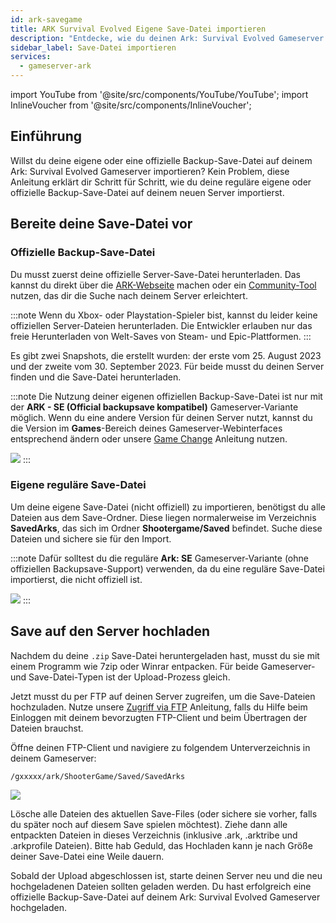 ```yaml
---
id: ark-savegame
title: ARK Survival Evolved Eigene Save-Datei importieren
description: "Entdecke, wie du deinen Ark: Survival Evolved Gameserver mit offiziellen oder eigenen Backup-Saves wiederherstellst für nahtloses Gameplay → Jetzt mehr erfahren"
sidebar_label: Save-Datei importieren
services:
  - gameserver-ark
---
```


import YouTube from '@site/src/components/YouTube/YouTube';
import InlineVoucher from '@site/src/components/InlineVoucher';

## Einführung

Willst du deine eigene oder eine offizielle Backup-Save-Datei auf deinem Ark: Survival Evolved Gameserver importieren? Kein Problem, diese Anleitung erklärt dir Schritt für Schritt, wie du deine reguläre eigene oder offizielle Backup-Save-Datei auf deinem neuen Server importierst.

<YouTube videoId="lvIIVOhAUjo" imageSrc="https://screensaver01.zap-hosting.com/index.php/s/riyYaWCc4562mTS/preview" title="Wie du einen ARK:SE Server mit offiziellen Server-Backups bekommst" description="Du verstehst besser, wenn du Dinge in Aktion siehst? Kein Ding! Schau dir unser Video an, das alles für dich erklärt. Egal ob du es eilig hast oder einfach lieber auf die spannendste Art lernst!"/>

<InlineVoucher />

## Bereite deine Save-Datei vor

### Offizielle Backup-Save-Datei

Du musst zuerst deine offizielle Server-Save-Datei herunterladen. Das kannst du direkt über die [ARK-Webseite](https://survivetheark.com/index.php?/server-backups/) machen oder ein [Community-Tool](https://arkutils.netlify.app/tools/officialdownload) nutzen, das dir die Suche nach deinem Server erleichtert.

:::note
Wenn du Xbox- oder Playstation-Spieler bist, kannst du leider keine offiziellen Server-Dateien herunterladen. Die Entwickler erlauben nur das freie Herunterladen von Welt-Saves von Steam- und Epic-Plattformen.
:::

Es gibt zwei Snapshots, die erstellt wurden: der erste vom 25. August 2023 und der zweite vom 30. September 2023. Für beide musst du deinen Server finden und die Save-Datei herunterladen.

:::note
Die Nutzung deiner eigenen offiziellen Backup-Save-Datei ist nur mit der **ARK - SE (Official backupsave kompatibel)** Gameserver-Variante möglich. Wenn du eine andere Version für deinen Server nutzt, kannst du die Version im **Games**-Bereich deines Gameserver-Webinterfaces entsprechend ändern oder unsere [Game Change](gameserver-gameswitch.md) Anleitung nutzen.

![](https://github.com/zaphosting/docs/assets/42719082/8f2ac8fa-2b23-4738-8d95-87c289e9d98a)
:::



### Eigene reguläre Save-Datei

Um deine eigene Save-Datei (nicht offiziell) zu importieren, benötigst du alle Dateien aus dem Save-Ordner. Diese liegen normalerweise im Verzeichnis **SavedArks**, das sich im Ordner **Shootergame/Saved** befindet. Suche diese Dateien und sichere sie für den Import.

:::note
Dafür solltest du die reguläre **Ark: SE** Gameserver-Variante (ohne offiziellen Backupsave-Support) verwenden, da du eine reguläre Save-Datei importierst, die nicht offiziell ist.

![](https://github.com/zaphosting/docs/assets/42719082/43a6f039-778b-471f-82c8-91f1b8644a33)
:::



## Save auf den Server hochladen

Nachdem du deine `.zip` Save-Datei heruntergeladen hast, musst du sie mit einem Programm wie 7zip oder Winrar entpacken. Für beide Gameserver- und Save-Datei-Typen ist der Upload-Prozess gleich.

Jetzt musst du per FTP auf deinen Server zugreifen, um die Save-Dateien hochzuladen. Nutze unsere [Zugriff via FTP](gameserver-ftpaccess.md) Anleitung, falls du Hilfe beim Einloggen mit deinem bevorzugten FTP-Client und beim Übertragen der Dateien brauchst.

Öffne deinen FTP-Client und navigiere zu folgendem Unterverzeichnis in deinem Gameserver:
```
/gxxxxx/ark/ShooterGame/Saved/SavedArks
```

![](https://github.com/zaphosting/docs/assets/42719082/92ca6e48-346e-4f3c-80e2-972421d1f73f)

Lösche alle Dateien des aktuellen Save-Files (oder sichere sie vorher, falls du später noch auf diesem Save spielen möchtest). Ziehe dann alle entpackten Dateien in dieses Verzeichnis (inklusive .ark, .arktribe und .arkprofile Dateien). Bitte hab Geduld, das Hochladen kann je nach Größe deiner Save-Datei eine Weile dauern.

Sobald der Upload abgeschlossen ist, starte deinen Server neu und die neu hochgeladenen Dateien sollten geladen werden. Du hast erfolgreich eine offizielle Backup-Save-Datei auf deinem Ark: Survival Evolved Gameserver hochgeladen.

<InlineVoucher />